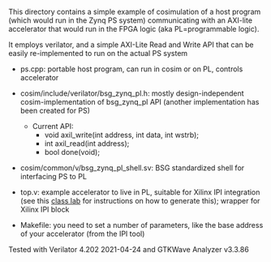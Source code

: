This directory contains a simple example of cosimulation of a
host program (which would run in the Zynq PS system)
communicating with an AXI-lite accelerator that would run
in the FPGA logic (aka PL=programmable logic).

It employs verilator, and a simple AXI-Lite Read and Write API
that can be easily re-implemented to run on the actual PS system

- ps.cpp: portable host program, can run in cosim or on PL, controls accelerator

- cosim/include/verilator/bsg_zynq_pl.h: mostly design-independent cosim-implementation of bsg_zynq_pl API (another implementation has been created for PS)
  - Current API:
    -   void axil_write(int address, int data, int wstrb);
    -    int axil_read(int address);
    -    bool done(void);

- cosim/common/v/bsg_zynq_pl_shell.sv: BSG standardized shell for interfacing PS to PL

- top.v:  example accelerator to live in PL, suitable for Xilinx IPI integration
          (see this [class lab](https://docs.google.com/document/d/1U9XIxLkjbI1vQR5hxjk8SzqqQ3sM2hCMUXfoK3tGwBU/edit#heading=h.4f0hegamev6v)
          for instructions on how to generate this); wrapper for Xilinx IPI block

- Makefile: you need to set a number of parameters, like the base address of your accelerator (from the IPI tool)

Tested with Verilator 4.202 2021-04-24 and GTKWave Analyzer v3.3.86
